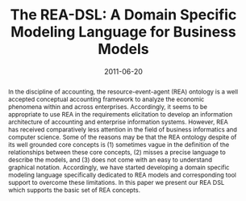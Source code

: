 ---
abstract: In the discipline of accounting, the resource-event-agent (REA) ontology
  is a well accepted conceptual accounting framework to analyze the economic phenomena
  within and across enterprises. Accordingly, it seems to be appropriate to use REA
  in the requirements elicitation to develop an information architecture of accounting
  and enterprise information systems. However, REA has received comparatively less
  attention in the field of business informatics and computer science. Some of the
  reasons may be that the REA ontology despite of its well grounded core concepts
  is (1) sometimes vague in the definition of the relationships between these core
  concepts, (2) misses a precise language to describe the models, and (3) does not
  come with an easy to understand graphical notation. Accordingly, we have started
  developing a domain specific modeling language specifically dedicated to REA models
  and corresponding tool support to overcome these limitations. In this paper we present
  our REA DSL which supports the basic set of REA concepts.
authors:
- Christian Sonnenberg
- Christian Huemer
- Birgit Hofreiter
- Dieter Mayrhofer
- Alessio Braccini
date: '2011-06-20'
featured: false
links:
- name: Publik
  url: https://publik.tuwien.ac.at/showentry.php?ID=198185&lang=1
publication_types:
- '0'
publishDate: '2011-06-20'
title: 'The REA-DSL: A Domain Specific Modeling Language for Business Models'
url_pdf: http://publik.tuwien.ac.at/files/PubDat_198185.pdf
---